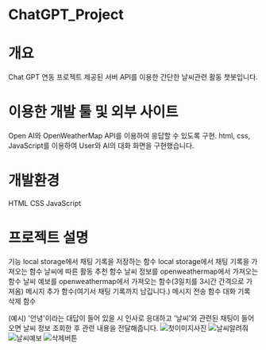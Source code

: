 # ChatGPT_Project

# 개요
   Chat GPT 연동 프로젝트
   제공된 서버 API를 이용한 간단한 날씨관련 활동 챗봇입니다.

# 이용한 개발 툴 및 외부 사이트
   Open AI와 OpenWeatherMap API를 이용하여 응답할 수 있도록 구현.
   html, css, JavaScript를 이용하여 User와 AI의 대화 화면을 구현했습니다.

# 개발환경
   HTML
   CSS
   JavaScript

# 프로젝트 설명
   기능
   local storage에서 채팅 기록을 저장하는 함수
   local storage에서 채팅 기록을 가져오는 함수
   날씨에 따른 활동 추천 함수
   날씨 정보를 openweathermap에서 가져오는 함수
   날씨 예보를 openweathermap에서 가져오는 함수(3일치를 3시간 간격으로 가져옴)
   메시지 추가 함수(여기서 채팅 기록까지 남깁니다.)
   메시지 전송 함수
   대화 기록 삭제 함수
   
   (예시)
   '안녕'이라는 대답이 들어 있을 시 인사로 응대하고
   '날씨'와 관련된 채팅이 들어오면 날씨 정보 조회한 후
   관련 내용을 전달해줍니다.
   ![첫이미지사진](https://github.com/mintcookie-park/ChatGPT_Project/assets/79849531/751c14a1-825c-4627-9ccc-f8c14e1830cc)
   ![날씨알려줘](https://github.com/mintcookie-park/ChatGPT_Project/assets/79849531/59647444-c27f-43fa-8c0e-3981a8e98cc0)
   ![날씨예보](https://github.com/mintcookie-park/ChatGPT_Project/assets/79849531/5a2908ca-2fa0-40c6-a050-14b66b267b64)
   ![삭제버튼](https://github.com/mintcookie-park/ChatGPT_Project/assets/79849531/24972857-daff-4d6d-b3f6-d9d70b9513bc)

   
